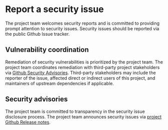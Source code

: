 # Report a security issue

The project team welcomes security reports and is committed to providing prompt attention to
security issues. Security issues should be reported via the public Github Issue tracker.

## Vulnerability coordination

Remediation of security vulnerabilities is prioritized by the project team. The project team
coordinates remediation with third-party project stakeholders via
[Github Security Advisories](https://help.github.com/en/github/managing-security-vulnerabilities/about-github-security-advisories).
Third-party stakeholders may include the reporter of the issue, affected direct or indirect users of
this project, and maintainers of upstream dependencies if applicable.

## Security advisories

The project team is committed to transparency in the security issue disclosure process. The project
team announces security issues via
[project Github Release notes](https://github.com/worldcoin/worldcoin-grants-contracts/releases).

